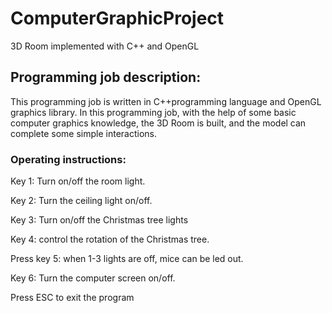 # ComputerGraphicProject
3D Room implemented with C++ and OpenGL

## Programming job description:

This programming job is written in C++programming language and OpenGL graphics library. In this programming job, with the help of some basic computer graphics knowledge, the 3D Room is built, and the model can complete some simple interactions.

### Operating instructions:

Key 1: Turn on/off the room light.

Key 2: Turn the ceiling light on/off.

Key 3: Turn on/off the Christmas tree lights

Key 4: control the rotation of the Christmas tree.

Press key 5: when 1-3 lights are off, mice can be led out.

Key 6: Turn the computer screen on/off.

Press ESC to exit the program
